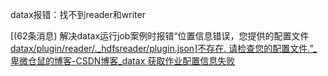 datax报错：找不到reader和writer

[(62条消息) 解决datax运行job案例时报错“位置信息错误，您提供的配置文件[datax/plugin/reader/._hdfsreader/plugin.json\]不存在. 请检查您的配置文件.”_卑微仓鼠的博客-CSDN博客_datax 获取作业配置信息失败](https://blog.csdn.net/qq_37975951/article/details/123114116?ops_request_misc=%7B%22request%5Fid%22%3A%22164627978016780255293757%22%2C%22scm%22%3A%2220140713.130102334.pc%5Fall.%22%7D&request_id=164627978016780255293757&biz_id=0&utm_medium=distribute.pc_search_result.none-task-blog-2~all~first_rank_ecpm_v1~rank_v31_ecpm-1-123114116.pc_search_insert_ulrmf&utm_term=plugin%2Freader%2F._drdsreader%2Fplugin.json不存在&spm=1018.2226.3001.4187)